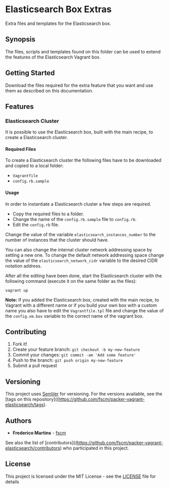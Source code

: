 # Elasticsearch Box Extras

Extra files and templates for the Elasticsearch box.

## Synopsis

The files, scripts and templates found on this folder can be used to extend the
features of the Elasticsearch Vagrant box.

## Getting Started

Download the files required for the extra feature that you want and use them
as described on this documentation.

## Features

### Elasticsearch Cluster

It is possible to use the Elasticsearch box, built with the main recipe, to
create a Elasticsearch cluster.

#### Required Files

To create a Elasticsearch cluster the following files have to be downloaded and
copied to a local folder:

- `Vagrantfile`
- `config.rb.sample`

#### Usage

In order to instantiate a Elasticsearch cluster a few steps are required.

- Copy the required files to a folder.
- Change the name of the `config.rb.sample` file to `config.rb`.
- Edit the `config.rb` file.

Change the value of the variable `elasticsearch_instances_number` to the number
of instances that the cluster should have.

You can also change the internal cluster network addressing space by setting a
new one. To change the default network addressing space change the value of the
`elasticsearch_network_cidr` variable to the desired CIDR notation address.

After all the editing have been done, start the Elasticsearch cluster with the
following command (execute it on the same folder as the files):

```
vagrant up
```

**Note:** If you added the Elasticsearch box, created with the main recipe, to
Vagrant with a different name or if you build your own box with a custom name
you also have to edit the `Vagrantfile.tpl` file and change the value of the
`config.vm.box` variable to the correct name of the vagrant box.

## Contributing

1. Fork it!
2. Create your feature branch: `git checkout -b my-new-feature`
3. Commit your changes: `git commit -am 'Add some feature'`
4. Push to the branch: `git push origin my-new-feature`
5. Submit a pull request

## Versioning

This project uses [SemVer](http://semver.org/) for versioning. For the versions
available, see the [tags on this repository]((https://github.com/fscm/packer-vagrant-elasticsearch/tags).

## Authors

* **Frederico Martins** - [fscm](https://github.com/fscm)

See also the list of [contributors]((https://github.com/fscm/packer-vagrant-elasticsearch/contributors)
who participated in this project.

## License

This project is licensed under the MIT License - see the [LICENSE](https://github.com/fscm/packer-templates/LICENSE)
file for details
